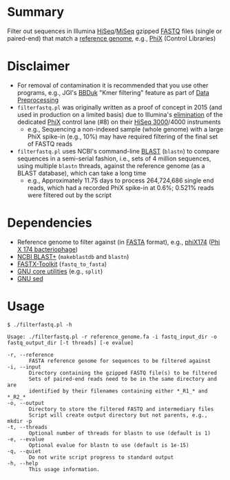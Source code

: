 # Summary
Filter out sequences in Illumina [HiSeq](https://support.illumina.com/sequencing/sequencing_instruments/hiseq-3000.html)/[MiSeq](https://www.illumina.com/systems/sequencing-platforms/miseq.html) gzipped [FASTQ](https://en.wikipedia.org/wiki/FASTQ_format) files (single or paired-end) that match a [reference genome](https://en.wikipedia.org/wiki/Reference_genome), e.g., [PhiX](https://www.illumina.com/content/dam/illumina-support/documents/products/technotes/technote_phixcontrolv3.pdf) (Control Libraries)

# Disclaimer
* For removal of contamination it is recommended that you use other programs, e.g., JGI's [BBDuk](https://archive.jgi.doe.gov/data-and-tools/software-tools/bbtools/bb-tools-user-guide/) "Kmer filtering" feature as part of [Data Preprocessing](https://archive.jgi.doe.gov/data-and-tools/software-tools/bbtools/bb-tools-user-guide/data-preprocessing/)
* <code>filterfastq.pl</code> was originally written as a proof of concept in 2015 (and used in production on a limited basis) due to Illumina's [elimination](https://www.illumina.com/content/dam/illumina-marketing/documents/products/technotes/technote-hiseq-low-diversity.pdf) of the dedicated [PhiX](https://www.illumina.com/content/dam/illumina-support/documents/products/technotes/technote_phixcontrolv3.pdf) control lane (#8) on their [HiSeq 3000](https://support.illumina.com/sequencing/sequencing_instruments/hiseq-3000.html)/4000 instruments
  * e.g., Sequencing a non-indexed sample (whole genome) with a large PhiX spike-in (e.g., 10%) may have required filtering of the final set of FASTQ reads
* <code>filterfastq.pl</code> uses NCBI's command-line [BLAST](https://blast.ncbi.nlm.nih.gov/doc/blast-help/index.html) (<code>blastn</code>) to compare sequences in a semi-serial fashion, i.e., sets of 4 million sequences, using multiple <code>blastn</code> threads, against the reference genome (as a BLAST database), which can take a long time
  * e.g., Approximately 11.75 days to process 264,724,686 single end reads, which had a recorded PhiX spike-in at 0.6%; 0.521% reads were filtered out by the script
# Dependencies
* Reference genome to filter against (in [FASTA](https://en.wikipedia.org/wiki/FASTA_format) format), e.g., [phiX174](https://www.ncbi.nlm.nih.gov/nuccore/NC_001422.1?report=fasta) ([Phi X 174 bacteriophage](https://en.wikipedia.org/wiki/Phi_X_174))
* [NCBI BLAST+](https://blast.ncbi.nlm.nih.gov/doc/blast-help/downloadblastdata.html#downloadblastdata) (<code>makeblastdb</code> and <code>blastn</code>)
* [FASTX-Toolkit](http://hannonlab.cshl.edu/fastx_toolkit/) (<code>fastq_to_fasta</code>)
* [GNU core utilities](https://www.gnu.org/software/coreutils/) (e.g., <code>split</code>)
* [GNU sed](https://www.gnu.org/software/sed/)

# Usage
```console
$ ./filterfastq.pl -h

Usage: ./filterfastq.pl -r reference_genome.fa -i fastq_input_dir -o fastq_output_dir [-t threads] [-e evalue]

-r, --reference
       FASTA reference genome for sequences to be filtered against
-i, --input
       Directory containing the gzipped FASTQ file(s) to be filtered
       Sets of paired-end reads need to be in the same directory and are
       identified by their filenames containing either *_R1_* and *_R2_*
-o, --output
       Directory to store the filtered FASTQ and intermediary files
       Script will create output directory but not parents, e.g., mkdir -p
-t, --threads
       Optional number of threads for blastn to use (default is 1)
-e, --evalue
       Optional evalue for blastn to use (default is 1e-15)
-q, --quiet
       Do not write script progress to standard output
-h, --help
       This usage information.
```
